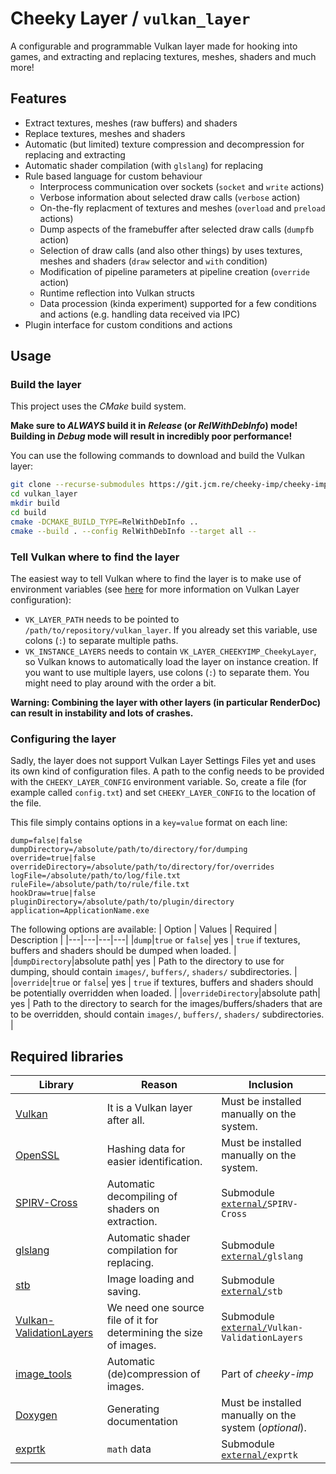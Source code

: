 # Cheeky Layer / ``vulkan_layer``

A configurable and programmable Vulkan layer made for hooking into games, and extracting and replacing textures, meshes, shaders and much more!

## Features
- Extract textures, meshes (raw buffers) and shaders
- Replace textures, meshes and shaders
- Automatic (but limited) texture compression and decompression for replacing and extracting
- Automatic shader compilation (with ``glslang``) for replacing
- Rule based language for custom behaviour
	- Interprocess communication over sockets (``socket`` and ``write`` actions)
	- Verbose information about selected draw calls (``verbose`` action)
	- On-the-fly replacment of textures and meshes (``overload`` and ``preload`` actions)
	- Dump aspects of the framebuffer after selected draw calls (``dumpfb`` action)
	- Selection of draw calls (and also other things) by uses textures, meshes and shaders (``draw`` selector and ``with`` condition)
	- Modification of pipeline parameters at pipeline creation (``override`` action)
	- Runtime reflection into Vulkan structs
	- Data procession (kinda experiment) supported for a few conditions and actions (e.g. handling data received via IPC)
- Plugin interface for custom conditions and actions

## Usage

### Build the layer
This project uses the *CMake* build system.

**Make sure to *ALWAYS* build it in *Release* (or *RelWithDebInfo*) mode! Building in *Debug* mode will result in incredibly poor performance!**

You can use the following commands to download and build the Vulkan layer:
```bash
git clone --recurse-submodules https://git.jcm.re/cheeky-imp/cheeky-imp
cd vulkan_layer
mkdir build
cd build
cmake -DCMAKE_BUILD_TYPE=RelWithDebInfo ..
cmake --build . --config RelWithDebInfo --target all --
```

### Tell Vulkan where to find the layer
The easiest way to tell Vulkan where to find the layer is to make use of environment variables (see [here](https://vulkan.lunarg.com/doc/view/1.3.204.1/windows/layer_configuration.html) for more information on Vulkan Layer configuration):

- ``VK_LAYER_PATH`` needs to be pointed to ``/path/to/repository/vulkan_layer``. If you already set this variable, use colons (``:``) to separate multiple paths.
- ``VK_INSTANCE_LAYERS`` needs to contain ``VK_LAYER_CHEEKYIMP_CheekyLayer``, so Vulkan knows to automatically load the layer on instance creation. If you want to use multiple layers, use colons (``:``) to separate them. You might need to play around with the order a bit.

**Warning: Combining the layer with other layers (in particular RenderDoc) can result in instability and lots of crashes.**

### Configuring the layer
Sadly, the layer does not support Vulkan Layer Settings Files yet and uses its own kind of configuration files.
A path to the config needs to be provided with the ``CHEEKY_LAYER_CONFIG`` environment variable.
So, create a file (for example called ``config.txt``) and set ``CHEEKY_LAYER_CONFIG`` to the location of the file.

This file simply contains options in a ``key=value`` format on each line:
```
dump=false|false
dumpDirectory=/absolute/path/to/directory/for/dumping
override=true|false
overrideDirectory=/absolute/path/to/directory/for/overrides
logFile=/absolute/path/to/log/file.txt
ruleFile=/absolute/path/to/rule/file.txt
hookDraw=true|false
pluginDirectory=/absolute/path/to/plugin/directory
application=ApplicationName.exe
```

The following options are available:
| Option | Values | Required | Description |
|---|---|---|---|
|``dump``|``true`` or ``false``| yes | ``true`` if textures, buffers and shaders should be dumped when loaded. |
|``dumpDirectory``|absolute path| yes | Path to the directory to use for dumping, should contain ``images/``, ``buffers/``, ``shaders/`` subdirectories. |
|``override``|``true`` or ``false``| yes | ``true`` if textures, buffers and shaders should be potentially overridden when loaded. |
|``overrideDirectory``|absolute path| yes | Path to the directory to search for the images/buffers/shaders that are to be overridden, should contain ``images/``, ``buffers/``, ``shaders/`` subdirectories. |

## Required libraries
| Library | Reason | Inclusion |
| ------- | ------ | --------- |
| [Vulkan](https://www.vulkan.org/)  | It is a Vulkan layer after all. | Must be installed manually on the system. |
| [OpenSSL](https://www.openssl.org/) | Hashing data for easier identification. | Must be installed manually on the system. |
| [SPIRV-Cross](https://github.com/KhronosGroup/SPIRV-Cross) | Automatic decompiling of shaders on extraction. | Submodule [``external/``](../external/)``SPIRV-Cross`` |
| [glslang](https://github.com/KhronosGroup/glslang) | Automatic shader compilation for replacing. | Submodule [``external/``](../external/)``glslang`` |
| [stb](https://github.com/nothings/stb) | Image loading and saving. | Submodule [``external/``](../external/)``stb`` |
| [Vulkan-ValidationLayers](https://github.com/KhronosGroup/Vulkan-ValidationLayers) | We need one source file of it for determining the size of images. | Submodule [``external/``](../external/)``Vulkan-ValidationLayers`` |
| [image_tools](../image_tools/) | Automatic (de)compression of images. | Part of *cheeky-imp* |
| [Doxygen](https://www.doxygen.nl) | Generating documentation | Must be installed manually on the system (*optional*). |
| [exprtk](http://www.partow.net/programming/exprtk/) | ``math`` data | Submodule [``external/``](../external/)``exprtk`` |
